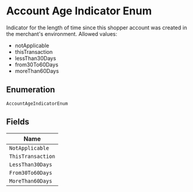 
# Account Age Indicator Enum

Indicator for the length of time since this shopper account was created in the merchant's environment.
Allowed values:

* notApplicable
* thisTransaction
* lessThan30Days
* from30To60Days
* moreThan60Days

## Enumeration

`AccountAgeIndicatorEnum`

## Fields

| Name |
|  --- |
| `NotApplicable` |
| `ThisTransaction` |
| `LessThan30Days` |
| `From30To60Days` |
| `MoreThan60Days` |

